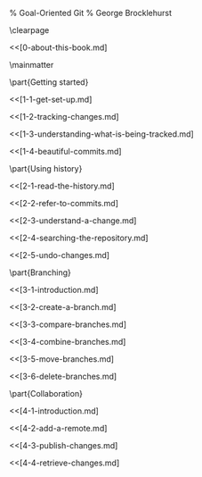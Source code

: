 % Goal-Oriented Git
% George Brocklehurst

\clearpage

<<[0-about-this-book.md]

\mainmatter

\part{Getting started}

<<[1-1-get-set-up.md]

<<[1-2-tracking-changes.md]

<<[1-3-understanding-what-is-being-tracked.md]

<<[1-4-beautiful-commits.md]

\part{Using history}

<<[2-1-read-the-history.md]

<<[2-2-refer-to-commits.md]

<<[2-3-understand-a-change.md]

<<[2-4-searching-the-repository.md]

<<[2-5-undo-changes.md]

\part{Branching}

<<[3-1-introduction.md]

<<[3-2-create-a-branch.md]

<<[3-3-compare-branches.md]

<<[3-4-combine-branches.md]

<<[3-5-move-branches.md]

<<[3-6-delete-branches.md]

\part{Collaboration}

<<[4-1-introduction.md]

<<[4-2-add-a-remote.md]

<<[4-3-publish-changes.md]

<<[4-4-retrieve-changes.md]

